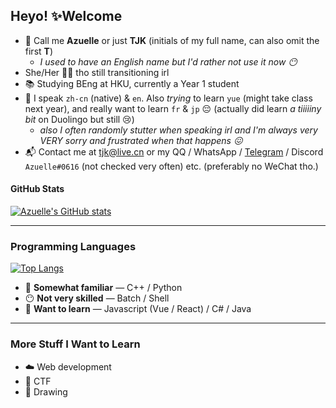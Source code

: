 ## Heyo! ✨Welcome

- 👋 Call me **Azuelle** or just **TJK** (initials of my full name, can also omit the first **T**)
  - *I used to have an English name but I'd rather not use it now 😶*
- She/Her 🏳️‍⚧️ tho still transitioning irl
- 📚 Studying BEng at HKU, currently a Year 1 student
- 💬 I speak `zh-cn` (native) & `en`. Also *trying* to learn `yue` (might take class next year), and really want to learn `fr` & `jp` 😔 (actually did learn *a tiiiiiny bit* on Duolingo but still 😢)
  - *also I often randomly stutter when speaking irl and I'm always very VERY sorry and frustrated when that happens 😖*
- 📬 Contact me at tjk@live.cn or my QQ / WhatsApp / [Telegram](https://t.me/Azuelle) / Discord `Azuelle#0616` (not checked very often) etc. (preferably no WeChat tho.)

#### GitHub Stats
[![Azuelle's GitHub stats](https://github-readme-stats.vercel.app/api?username=azuelle&show_icons=true&theme=dracula&hide_title=true)](https://github.com/anuraghazra/github-readme-stats)

---
### Programming Languages

[![Top Langs](https://github-readme-stats.vercel.app/api/top-langs/?username=azuelle&theme=dracula&layout=compact)](https://github.com/anuraghazra/github-readme-stats)

- 🤔 **Somewhat familiar** — C++ / Python
- 😶 **Not very skilled** — Batch / Shell
- 👀 **Want to learn** — Javascript (Vue / React) / C# / Java

---
### More Stuff I Want to Learn

- ☁️ Web development
- 🚩 CTF
- 🎨 Drawing

<!--
**Azuelle/azuelle** is a ✨ _special_ ✨ repository because its `README.md` (this file) appears on your GitHub profile.

Here are some ideas to get you started:

- 🔭 I’m currently working on ...
- 🌱 I’m currently learning ... (check)
- 👯 I’m looking to collaborate on ...
- 🤔 I’m looking for help with ...
- 💬 Ask me about ...
- 📫 How to reach me: ... (check)
- 😄 Pronouns: ... (check)
- ⚡ Fun fact: ...
-->
